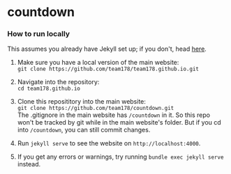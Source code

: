 # countdown

### How to run locally
This assumes you already have Jekyll set up; if you don't, head [here](https://github.com/team178/team178.github.io#running-locally).

1. Make sure you have a local version of the main website:
<br>`git clone https://github.com/team178/team178.github.io.git`

2. Navigate into the repository:
<br>`cd team178.github.io`

3. Clone this reposititory into the main website:
<br>`git clone https://github.com/team178/countdown.git`
<br>The .gitignore in the main website has `/countdown` in it. So this repo won't be tracked by git while in the main website's folder. But if you cd into `/countdown`, you can still commit changes.

4. Run `jekyll serve` to see the website on `http://localhost:4000`.

5. If you get any errors or warnings, try running `bundle exec jekyll serve` instead.
